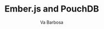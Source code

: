 ---
title:      Ember.js and PouchDB
headline:   Learn how to build an Offline First shopping list demo app using <a href="https://emberjs.com">Ember.js</a> and <a href="https://pouchdb.com">PouchDB</a>
repo_url:   https://github.com/ibm-watson-data-lab/shopping-list-emberjs-pouchdb
tutorial_url:   
demo_url:  https://ibm-watson-data-lab.github.io/shopping-list-emberjs-pouchdb
type: Progressive Web App
author:     Va Barbosa
author_url: https://github.com/vabarbosa
---